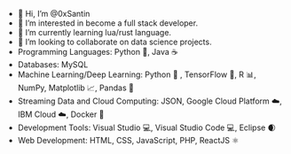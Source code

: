 - 👋 Hi, I’m @0xSantin
- 👀 I’m interested in become a full stack developer.
- 🌱 I’m currently learning lua/rust language.
- 💞️ I’m looking to collaborate on data science projects.
- Programming Languages: Python 🐍, Java ☕
- Databases: MySQL
- Machine Learning/Deep Learning: Python 🐍 , TensorFlow 🤖, R 📊, NumPy, Matplotlib 📈, Pandas 🐼
- Streaming Data and Cloud Computing: JSON, Google Cloud Platform ☁️, IBM Cloud ☁️, Docker 🐳
- Development Tools: Visual Studio 💻, Visual Studio Code 💻, Eclipse 🌒
- Web Development: HTML, CSS, JavaScript, PHP, ReactJS ⚛️
